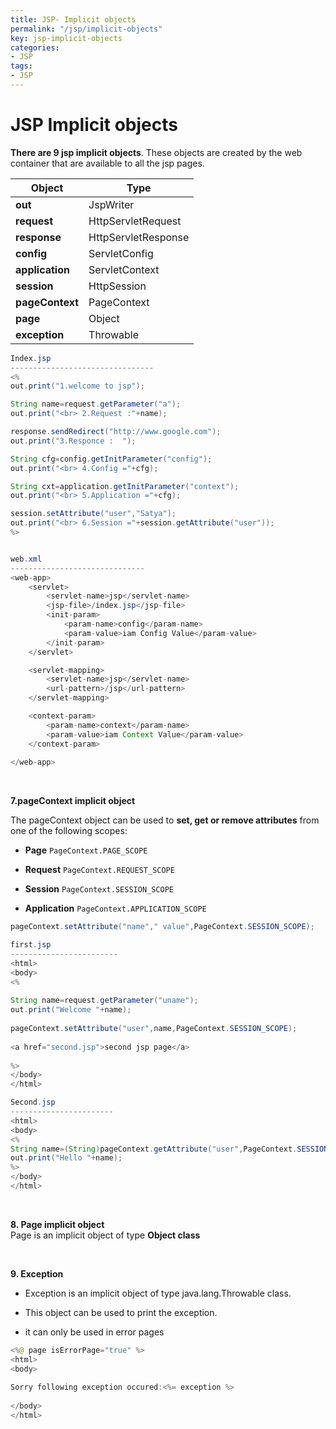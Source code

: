```yaml
---
title: JSP- Implicit objects
permalink: "/jsp/implicit-objects"
key: jsp-implicit-objects
categories:
- JSP
tags:
- JSP
---
```


JSP Implicit objects
=======================

**There are 9 jsp implicit objects**. These objects are created by the web
container that are available to all the jsp pages.

| **Object**      | **Type**            |
|-----------------|---------------------|
| **out**         | JspWriter           |
| **request**     | HttpServletRequest  |
| **response**    | HttpServletResponse |
| **config**      | ServletConfig       |
| **application** | ServletContext      |
| **session**     | HttpSession         |
| **pageContext** | PageContext         |
| **page**        | Object              |
| **exception**   | Throwable           |

```java
Index.jsp
--------------------------------
<% 
out.print("1.welcome to jsp"); 

String name=request.getParameter("a");  
out.print("<br> 2.Request :"+name);  

response.sendRedirect("http://www.google.com");  
out.print("3.Responce :  ");

String cfg=config.getInitParameter("config");  
out.print("<br> 4.Config ="+cfg);  

String cxt=application.getInitParameter("context");  
out.print("<br> 5.Application ="+cfg);

session.setAttribute("user","Satya");  
out.print("<br> 6.Session ="+session.getAttribute("user"));
%>


web.xml
------------------------------
<web-app>
	<servlet>
		<servlet-name>jsp</servlet-name>
		<jsp-file>/index.jsp</jsp-file>
		<init-param>
			<param-name>config</param-name>
			<param-value>iam Config Value</param-value>
		</init-param>
	</servlet>

	<servlet-mapping>
		<servlet-name>jsp</servlet-name>
		<url-pattern>/jsp</url-pattern>
	</servlet-mapping>

	<context-param>
		<param-name>context</param-name>
		<param-value>iam Context Value</param-value>
	</context-param>
 
</web-app>
```

<br>

**7.pageContext implicit object**

The pageContext object can be used to **set, get or remove attributes** from one
of the following scopes:

-   **Page** `PageContext.PAGE_SCOPE`

-   **Request** `PageContext.REQUEST_SCOPE`

-   **Session** `PageContext.SESSION_SCOPE`

-   **Application** `PageContext.APPLICATION_SCOPE`

```java
pageContext.setAttribute("name"," value",PageContext.SESSION_SCOPE);
```

```java
first.jsp
------------------------
<html>  
<body>  
<%   
  
String name=request.getParameter("uname");  
out.print("Welcome "+name);  
  
pageContext.setAttribute("user",name,PageContext.SESSION_SCOPE);  
  
<a href="second.jsp">second jsp page</a>  
  
%>  
</body>  
</html>  

Second.jsp
-----------------------
<html>  
<body>  
<%    
String name=(String)pageContext.getAttribute("user",PageContext.SESSION_SCOPE);  
out.print("Hello "+name);    
%>  
</body>  
</html>
```
<br>

**8. Page implicit object**  
Page is an implicit object of type **Object class**

<br>

**9. Exception**
-   Exception is an implicit object of type java.lang.Throwable class.

-   This object can be used to print the exception.

-   it can only be used in error pages
```java
<%@ page isErrorPage="true" %>  
<html>  
<body>  
  
Sorry following exception occured:<%= exception %>  
  
</body>  
</html>
```
